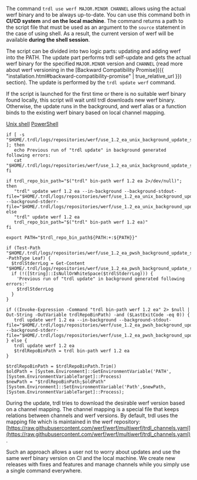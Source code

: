 The command `trdl use werf MAJOR.MINOR CHANNEL` allows using the actual werf binary and to be always up-to-date. 
You can use this command both in **CI/CD system** and **on the local machine**. 
The command returns a path to the script file that must be used as an argument to the `source` statement in the case of using shell. As a result, the current version of werf will be available **during the shell session**.

The script can be divided into two logic parts: updating and adding werf into the PATH. The update part performs trdl self-update and gets the actual werf binary for the specified `MAJOR.MINOR` version and `CHANNEL` (read more about werf versioning in the [Backward Compatibility Promise]({{ "installation.html#backward-compatibility-promise" | true_relative_url }}) section). The update is performed by the `trdl update werf` command.

If the script is launched for the first time or there is no suitable werf binary found locally, this script will wait until trdl downloads new werf binary. Otherwise, the update runs in the background, and werf alias or a function binds to the existing werf binary based on local channel mapping.

<div class="tabs tabs_simple">
  <a href="javascript:void(0)" class="tabs__btn tabs__howitworks__btn active" onclick="openTab(event, 'tabs__howitworks__btn', 'tabs__howitworks__content', 'howitworks__unix_tab')">Unix shell</a>
  <a href="javascript:void(0)" class="tabs__btn tabs__howitworks__btn" onclick="openTab(event, 'tabs__howitworks__btn', 'tabs__howitworks__content', 'howitworks__powershell_tab')">PowerShell</a>
</div>

<div id="howitworks__unix_tab" class="tabs__content tabs__howitworks__content tabs__content_simple active" markdown="1">

```shell
if [ -s "$HOME/.trdl/logs/repositories/werf/use_1.2_ea_unix_background_update_stderr.log" ]; then
   echo Previous run of "trdl update" in background generated following errors:
   cat "$HOME/.trdl/logs/repositories/werf/use_1.2_ea_unix_background_update_stderr.log"
fi

if trdl_repo_bin_path="$("trdl" bin-path werf 1.2 ea 2>/dev/null)"; then
   "trdl" update werf 1.2 ea --in-background --background-stdout-file="$HOME/.trdl/logs/repositories/werf/use_1.2_ea_unix_background_update_stdout.log" --background-stderr-file="$HOME/.trdl/logs/repositories/werf/use_1.2_ea_unix_background_update_stderr.log"
else
   "trdl" update werf 1.2 ea
   trdl_repo_bin_path="$("trdl" bin-path werf 1.2 ea)"
fi

export PATH="$trdl_repo_bin_path${PATH:+:${PATH}}"
```

</div>

<div id="howitworks__powershell_tab" class="tabs__content tabs__howitworks__content tabs__content_simple" markdown="1">

```shell
if (Test-Path "$HOME/.trdl/logs/repositories/werf/use_1.2_ea_pwsh_background_update_stderr.log" -PathType Leaf) {
  $trdlStderrLog = Get-Content "$HOME/.trdl/logs/repositories/werf/use_1.2_ea_pwsh_background_update_stderr.log"
  if (!([String]::IsNullOrWhiteSpace($trdlStderrLog))) {
    'Previous run of "trdl update" in background generated following errors:'
    $trdlStderrLog
  }
}

if ((Invoke-Expression -Command "trdl bin-path werf 1.2 ea" 2> $null | Out-String -OutVariable trdlRepoBinPath) -and ($LastExitCode -eq 0)) {
   trdl update werf 1.2 ea --in-background --background-stdout-file="$HOME/.trdl/logs/repositories/werf/use_1.2_ea_pwsh_background_update_stdout.log" --background-stderr-file="$HOME/.trdl/logs/repositories/werf/use_1.2_ea_pwsh_background_update_stderr.log"
} else {
   trdl update werf 1.2 ea
   $trdlRepoBinPath = trdl bin-path werf 1.2 ea
}

$trdlRepoBinPath = $trdlRepoBinPath.Trim()
$oldPath = [System.Environment]::GetEnvironmentVariable('PATH',[System.EnvironmentVariableTarget]::Process)
$newPath = "$trdlRepoBinPath;$oldPath"
[System.Environment]::SetEnvironmentVariable('Path',$newPath,[System.EnvironmentVariableTarget]::Process);
```

</div>

During the update, trdl tries to download the desirable werf version based on a channel mapping. 
The channel mapping is a special file that keeps relations between channels and werf versions.
By default, trdl uses the mapping file which is maintained in the werf repository: [https://raw.githubusercontent.com/werf/werf/multiwerf/trdl_channels.yaml](https://raw.githubusercontent.com/werf/werf/multiwerf/trdl_channels.yaml).

Such an approach allows a user not to worry about updates and use the same werf binary version on CI and the local machine. 
We create new releases with fixes and features and manage channels while you simply use a single command everywhere.
